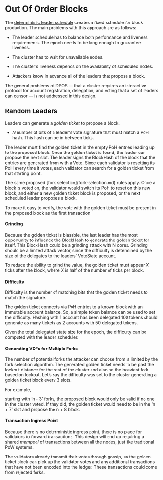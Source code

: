 # Out Of Order Blocks

The [deterministic leader schedule](../tree/master/book/src/leader-rotation.md)
creates a fixed schedule for block production.  The main problems with this
approach are as follows:

* The leader schedule has to balance both performance and liveness requirements.
The epoch needs to be long enough to guarantee liveness.

* The cluster has to wait for unavailable nodes.

* The cluster's liveness depends on the availability of scheduled nodes.

* Attackers know in advance all of the leaders that propose a block.

The general problems of DPOS — that a cluster requires an interactive protocol
for account registration, delegation, and voting that a set of leaders can
censor — is not addressed in this design.

## Random Leaders

Leaders can generate a *golden ticket* to propose a block.

* *N* number of bits of a leader's vote signature that must match a PoH hash.
This hash can be in between ticks.

The leader must find the golden ticket in the empty PoH entries leading up to
the proposed block.  Once the golden ticket is found, the leader can propose the
next slot.  The leader signs the BlockHash of the block that the entries are
generated from with a Vote.  Since each validator is resetting its PoH every
time it votes, each validator can search for a golden ticket from that starting
point.

The same proposed [fork selection]/fork-selection.md) rules apply.  Once a block
is voted on, the validator would switch its PoH to reset on this new block, and
either a new golden ticket block is proposed, or the next scheduled leader
proposes a block.

To make it easy to verify, the vote with the golden ticket must be present in
the proposed block as the first transaction.

#### Grinding

Because the golden ticket is biasable, the last leader has the most opportunity
to influence the BlockHash to generate the golden ticket for itself.  This
BlockHash could be a grinding attack with N cores.  Grinding should be a limited
attack vector, since the difficulty is determined by the size of the delegates
to the leaders’ VoteState account.

To reduce the ability to grind the value, the golden ticket must appear *X*
ticks after the block, where *X* is half of the number of ticks per block.

#### Difficulty

Difficulty is the number of matching bits that the golden ticket needs to match
the signature.

The golden ticket connects via PoH entries to a known block with an immutable
account balance.  So, a simple token balance can be used to set the difficulty.
Hashing with 1 account has been delegated 100 tokens should generate as many
tickets as 2 accounts with 50 delegated tokens.

Given the total delegated state size for the epoch, the difficulty can be
computed with the leader scheduler.

#### Generating VDFs for Multiple Forks

The number of potential forks the attacker can choose from is limited by
the fork selection algorithm.  The generated golden ticket needs to be past the
lockout distance for the rest of the cluster and also be the heaviest fork
based on lockout.  Let’s say the difficulty was set to the cluster generating a
golden ticket block every 3 slots.

For example,

starting with ‘n - 3’ forks, the proposed block would only be valid if no one in
the cluster voted.  If they did, the golden ticket would need to be in the ‘n +
7’ slot and propose the n + 8 block.

#### Transaction Ingress Point

Because there is no deterministic ingress point, there is no place for
validators to forward transactions.  This design will end up requiring a shared
*mempool* of transactions between all the nodes, just like traditional PoW
systems.

The validators already transmit their votes through gossip, so the golden ticket
block can pick up the validator votes and any additional transactions that have
not been encoded into the ledger.  These transactions could come from rejected
forks.
